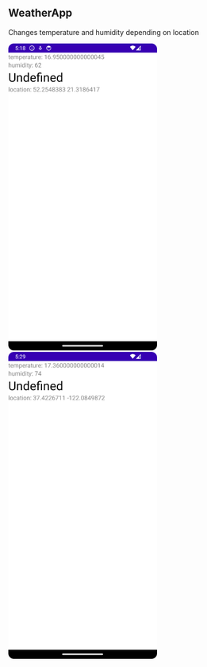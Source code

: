 ## WeatherApp
Changes temperature and humidity depending on location

<img src="screenshots/Screenshot_20230924_201905.png" width="300"/>

<img src="screenshots/Screenshot_20230924_202922.png" width="300"/>